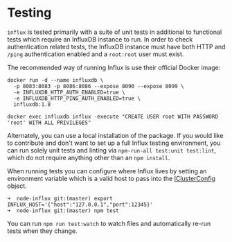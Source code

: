 # Testing

`influx` is tested primarily with a suite of unit tests in additional to functional tests which require an InfluxDB instance to run. In order to check authentication related tests, the InfluxDB instance must have both HTTP and `/ping` authentication enabled and a `root:root` user must exist.

The recommended way of running Influx is use their official Docker image:

```
docker run -d --name influxdb \
  -p 8083:8083 -p 8086:8086 --expose 8090 --expose 8099 \
  -e INFLUXDB_HTTP_AUTH_ENABLED=true \
  -e INFLUXDB_HTTP_PING_AUTH_ENABLED=true \
  influxdb:1.8

docker exec influxdb influx -execute "CREATE USER root WITH PASSWORD 'root' WITH ALL PRIVILEGES"
```

Alternately, you can use a local installation of the package. If you would like to contribute and don't want to set up a full Influx testing environment, you can run solely unit tests and linting via `npm-run-all test:unit test:lint`, which do not require anything other than an `npm install`.

When running tests you can configure where Influx lives by setting an environment variable which is a valid host to pass into the [IClusterConfig](https://node-influx.github.io/typedef/index.html#static-typedef-IClusterConfig) object.

```
➜  node-influx git:(master) export INFLUX_HOST='{"host":"127.0.0.1","port":12345}'
➜  node-influx git:(master) npm test
```

You can run `npm run test:watch` to watch files and automatically re-run tests when they change.

